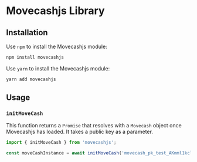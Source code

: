 # Movecashjs Library


## Installation

Use `npm` to install the Movecashjs module:

```sh
npm install movecashjs
```


Use `yarn` to install the Movecashjs module:

```sh
yarn add movecashjs
```

## Usage

### `initMoveCash`

This function returns a `Promise` that resolves with a `Movecash`
object once Movecashjs has loaded. 
It takes a public key as a parameter.

```js
import { initMoveCash } from 'movecashjs';

const moveCashInstance = await initMoveCash('movecash_pk_test_AKmml1kclK189q5NjT0cvB13s');
```

